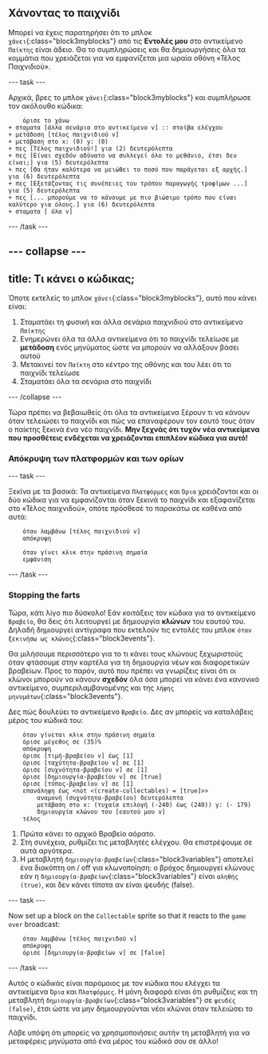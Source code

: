 ## Χάνοντας το παιχνίδι

Μπορεί να έχεις παρατηρήσει ότι το μπλοκ `χάνει`{:class="block3myblocks"} από τις **Εντολές μου** στο αντικείμενο `Παίκτης` είναι άδειο. Θα το συμπληρώσεις και θα δημιουργήσεις όλα τα κομμάτια που χρειάζεται για να εμφανίζεται μια ωραία οθόνη «Τέλος Παιχνιδιού».

--- task ---

Αρχικά, βρες το μπλοκ `χάνει`{:class="block3myblocks"} και συμπλήρωσε τον ακόλουθο κώδικα:

```blocks3
    όρισε το χάνω
+ σταματα [άλλα σενάρια στο αντικείμενο v] :: στοίβα ελέγχου
+ μετάδοση [τέλος παιχνιδιού v]
+ μετάβαση στο x: (0) y: (0)
+ πες [Τέλος παιχνιδιού!] για (2) δευτερόλεπτα
+ πες [Είναι σχεδόν αδύνατο να συλλεγεί όλο το μεθάνιο, έτσι δεν είναι;] για (5) δευτερόλεπτα
+ πες [Θα ήταν καλύτερα να μειώθει το ποσό που παράγεται εξ αρχής.] για (6) δευτερόλεπτα
+ πες [Εξετάζοντας τις συνέπειες του τρόπου παραγωγής τροφίμων ...] για (5) δευτερόλεπτα
+ πες [... μπορούμε να το κάνουμε με πιο βιώσιμο τρόπο που είναι καλύτερο για όλους.] για (6) δευτερόλεπτα
+ σταματα [ όλα v]
```

--- /task ---

--- collapse ---
---
title: Τι κάνει ο κώδικας;
---

Όποτε εκτελείς το μπλοκ `χάνει`{:class="block3myblocks"}, αυτό που κάνει είναι:

 1. Σταματάει τη φυσική και άλλα σενάρια παιχνιδιού στο αντικείμενο `Παίκτης`
 2. Ενημερώνει όλα τα άλλα αντικείμενα ότι το παιχνίδι τελείωσε με **μετάδοση** ενός μηνύματος ώστε να μπορούν να αλλάξουν βάσει αυτού
 3. Μετακινεί τον `Παίκτη` στο κέντρο της οθόνης και του λέει ότι το παιχνίδι τελείωσε
 4. Σταματάει όλα τα σενάρια στο παιχνίδι

--- /collapse ---

Τώρα πρέπει να βεβαιωθείς ότι όλα τα αντικείμενα ξέρουν τι να κάνουν όταν τελειώσει το παιχνίδι και πώς να επαναφέρουν τον εαυτό τους όταν ο παίκτης ξεκινά ένα νέο παιχνίδι. **Μην ξεχνάς ότι τυχόν νέα αντικείμενα που προσθέτεις ενδέχεται να χρειάζονται επιπλέον κώδικα για αυτό!**

### Απόκρυψη των πλατφορμών και των ορίων

--- task ---

Ξεκίνα με τα βασικά: Τα αντικείμενα `Πλατφόρμες` και `Όρια` χρειάζονται και οι δύο κώδικα για να εμφανίζονται όταν ξεκινά το παιχνίδι και εξαφανίζεται στο «Τέλος παιχνιδού», οπότε πρόσθεσέ το παρακάτω σε καθένα από αυτά:

```blocks3
    όταν λαμβάνω [τέλος παιχνιδιού v]
    απόκρυψη
```

```blocks3
    όταν γίνει κλικ στην πράσινη σημαία
    εμφάνιση
```

--- /task ---

### Stopping the farts

Τώρα, κάτι λίγο πιο δύσκολο! Εάν κοιτάξεις τον κώδικα για το αντικείμενο `Βραβείο`, θα δεις ότι λειτουργεί με δημιουργία **κλώνων** του εαυτού του. Δηλαδή δημιουργεί αντίγραφα που εκτελούν τις εντολές του μπλοκ `όταν ξεκινήσω ως κλώνος`{:class="block3events"}.

Θα μιλήσουμε περισσότερο για το τι κάνει τους κλώνους ξεχωριστούς όταν φτάσουμε στην καρτέλα για τη δημιουργία νέων και διαφορετικών βραβείων. Προς το παρόν, αυτό που πρέπει να γνωρίζεις είναι ότι οι κλώνοι μπορούν να κάνουν **σχεδόν** όλα όσα μπορεί να κάνει ένα κανονικό αντικείμενο, συμπεριλαμβανομένης και της `λήψης μηνυμάτων`{:class="block3events"}.

Δες πώς δουλεύει το αντικείμενο `Βραβείο`. Δες αν μπορείς να καταλάβεις μέρος του κώδικά του:

```blocks3
    όταν γίνεται κλικ στην πράσινη σημαία
    όρισε μέγεθος σε (35)%
    απόκρυψη
    όρισε [τιμή-βραβείου v] έως [1]
    όρισε [ταχύτητα-βραβείου v] σε [1]
    όρισε [συχνότητα-βραβείου v] σε [1]
    όρισε [δημιουργία-βραβείου v] σε [true]
    όρισε [τύπος-βραβείου v] σε [1]
    επανάληψη έως <not <(create-collectables) = [true]>>
        αναμονή (συχνότητα-βραβείου) δευτερόλεπτα
        μετάβαση στο x: (τυχαία επιλογή (-240) έως (240)) y: (- 179)
        δημιουργία κλώνου του [εαυτού μου v]
    τέλος
```

 1. Πρώτα κάνει το αρχικό Βραβείο αόρατο.
 2. Στη συνέχεια, ρυθμίζει τις μεταβλητές ελέγχου. Θα επιστρέψουμε σε αυτά αργότερα.
 3. Η μεταβλητή `δημιουργία-βραβείων`{:class="block3variables"} αποτελεί ένα διακόπτη on / off για κλωνοποίηση: ο βρόχος δημιουργεί κλώνους εάν η `δημιουργία-βραβείων`{:class="block3variables"} είναι `αληθής (true)`, και δεν κάνει τίποτα αν είναι ψευδής (false).

--- task ---

Now set up a block on the `Collectable` sprite so that it reacts to the `game over` broadcast:

```blocks3
    όταν λαμβάνω [τέλος παιχνιδού v]
    απόκρυψη
    όρισε [δημιουργία-βραβείων v] σε [false]
```

--- /task ---

Αυτός ο κώδικάς είναι παρόμοιος με τον κώδικα που ελέγχει τα αντικείμενα `Όρια` και `Πλατφόρμες`. Η μόνη διαφορά είναι ότι ρυθμίζεις και τη μεταβλητή `δημιουργία-βραβείων`{:class="block3variables"} σε `ψευδές (false)`, έτσι ώστε να μην δημιουργούνται νέοι κλώνοι όταν τελειώσει το παιχνίδι.

Λάβε υπόψη ότι μπορείς να χρησιμοποιήσεις αυτήν τη μεταβλητή για να μεταφέρεις μηνύματα από ένα μέρος του κώδικά σου σε άλλο! 
